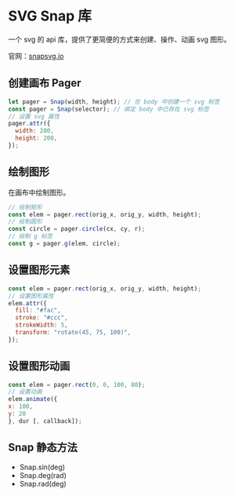 # SVG Snap 库

一个 svg 的 api 库，提供了更简便的方式来创建、操作、动画 svg 图形。

官网：[snapsvg.io](http://snapsvg.io/)

## 创建画布 Pager

```js
let pager = Snap(width, height); // 在 body 中创建一个 svg 标签
const pager = Snap(selector); // 绑定 body 中已存在 svg 标签
// 设置 svg 属性
pager.attr({
  width: 200,
  height: 200,
});
```

## 绘制图形

在画布中绘制图形。

```js
// 绘制矩形
const elem = pager.rect(orig_x, orig_y, width, height);
// 绘制圆形
const circle = pager.circle(cx, cy, r);
// 绘制 g 标签
const g = pager.g(elem, circle);
```

## 设置图形元素

```js
const elem = pager.rect(orig_x, orig_y, width, height);
// 设置图形属性
elem.attr({
  fill: "#fac",
  stroke: "#ccc",
  strokeWidth: 5,
  transform: "rotate(45, 75, 100)",
});
```

## 设置图形动画

```js
const elem = pager.rect(0, 0, 100, 80);
// 设置动画
elem.animate({
x: 100,
y: 20
}, dur [, callback]);
```

## Snap 静态方法

- Snap.sin(deg)
- Snap.deg(rad)
- Snap.rad(deg)
